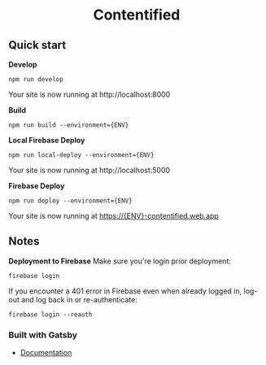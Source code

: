 <h1 align="center">
  Contentified
</h1>

## Quick start

**Develop**

```shell
npm run develop
```
Your site is now running at http://localhost:8000

**Build**

```shell
npm run build --environment={ENV}
```

**Local Firebase Deploy**

```shell
npm run local-deploy --environment={ENV}
```
Your site is now running at http://localhost:5000

**Firebase Deploy**

```shell
npm run deploy --environment={ENV}
```
Your site is now running at [https://{ENV}-contentified.web.app](https://{ENV}-contentified.web.app)

## Notes
**Deployment to Firebase**
Make sure you're login prior deployment:
```shell
firebase login
```

If you encounter a 401 error in Firebase even when already logged in, log-out and log back in or re-authenticate:
```shell
firebase login --reauth
```

### Built with Gatsby
- [Documentation](https://www.gatsbyjs.com/docs/?utm_source=starter&utm_medium=readme&utm_campaign=minimal-starter)
